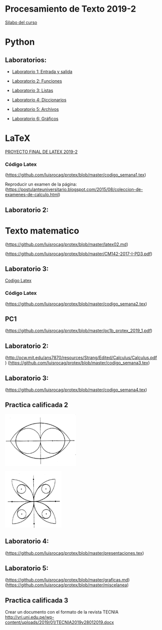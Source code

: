 
# Procesamiento de Texto 2019-2
[Silabo del curso](https://github.com/luisrocag/protex/blob/master/COMPLETO%20PROCESADOR%20DE%20TEXTO%20CIENTIFICO%20Y%20PROGRAMACION.pdf)
# Python
## Laboratorios: 

* [Laboratorio 1: Entrada y salida](https://github.com/luisrocag/protex/blob/master/Laboratorio1_2019_2.ipynb)

* [Laboratorio 2: Funciones](https://github.com/luisrocag/protex/blob/master/funciones_sesion2.ipynb)

* [Laboratorio 3: Listas](https://github.com/luisrocag/protex/blob/master/Listas_Parte1.ipynb)

* [Laboratorio 4: Diccionarios](https://github.com/luisrocag/protex/blob/master/tuplas.ipynb)

* [Laboratorio 5: Archivos](https://github.com/luisrocag/protex/blob/master/archivos.ipynb)

* [Laboratorio 6: Gráficos](https://github.com/luisrocag/protex/blob/master/graficas_python.ipynb)

# LaTeX

[PROYECTO FINAL DE LATEX 2019-2](https://github.com/luisrocag/protex/blob/master/protex_final_2019_2.zip)

### Código Latex 
(https://github.com/luisrocag/protex/blob/master/codigo_semana1.tex)

Reproducir un examen de la página: (https://postulanteuniversitario.blogspot.com/2015/08/coleccion-de-examenes-de-calculo.html)


## Laboratorio 2: 
# Texto matematico
(https://github.com/luisrocag/protex/blob/master/latex02.md)

(https://github.com/luisrocag/protex/blob/master/CM142-2017-I-PD3.pdf)

## Laboratorio 3:
[Codigo Latex](https://github.com/luisrocag/protex/blob/master/clases_latex_2019_2.tex)


### Código Latex 
(https://github.com/luisrocag/protex/blob/master/codigo_semana2.tex)

## PC1
(https://github.com/luisrocag/protex/blob/master/pc1b_protex_2019_1.pdf)

## Laboratorio 2: 
(http://ocw.mit.edu/ans7870/resources/Strang/Edited/Calculus/Calculus.pdf)
(https://github.com/luisrocag/protex/blob/master/codigo_semana3.tex)

## Laboratorio 3: 
(https://github.com/luisrocag/protex/blob/master/codigo_semana4.tex)

## Practica calificada 2
![Imagen 1](/figura1.png)

![Imagen 2](/figura2.png)

## Laboratorio 4: 
(https://github.com/luisrocag/protex/blob/master/presentaciones.tex)

## Laboratorio 5: 
(https://github.com/luisrocag/protex/blob/master/graficas.md)
(https://github.com/luisrocag/protex/blob/master/miscelanea)

## Practica calificada 3
Crear un documento con el formato de la revista TECNIA
http://vri.uni.edu.pe/wp-content/uploads/2019/01/TECNIA2019v28012019.docx

